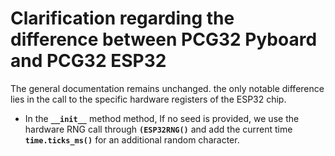 # Clarification regarding the difference between PCG32 Pyboard and PCG32 ESP32

The general documentation remains unchanged. the only notable difference lies in the call to the specific hardware registers of the ESP32 chip.

- In the  **`__init__`** method method, If no seed is provided, we use the hardware RNG call through **`(ESP32RNG()`** and add the current time **`time.ticks_ms()`** for an additional random character.
